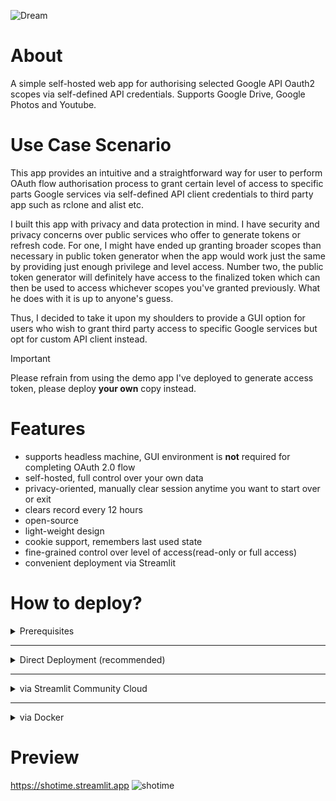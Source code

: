 ![Dream](image/ohtani.png)

# About

A simple self-hosted web app for authorising selected Google API Oauth2 scopes via self-defined API credentials. Supports
Google Drive, Google Photos and Youtube.

# Use Case Scenario

This app provides an intuitive and a straightforward way for user to perform OAuth flow authorisation process to grant certain level of access to specific
parts Google services via self-defined API client credentials to third party app such as rclone and alist etc.

I built this app with privacy and data protection in mind. I have security and privacy concerns over public services who
offer to generate tokens or refresh code. For one, I might have ended up granting broader scopes than necessary in
public token generator when the app would work just the same by providing just enough privilege and level access. Number
two, the public token generator will definitely have access to the finalized token which can then be used to access whichever
scopes you've granted previously. What he does with it is up to anyone's guess.

Thus, I decided to take it upon my shoulders to provide a GUI option for users who wish to grant third party access to
specific Google services but opt for custom API client instead. 
> [!IMPORTANT]
> Please refrain from using the demo
app I've deployed to generate access token, please deploy **your own** copy instead.

# Features

- supports headless machine, GUI environment is **not** required for completing OAuth 2.0 flow
- self-hosted, full control over your own data
- privacy-oriented, manually clear session anytime you want to start over or exit
- clears record every 12 hours
- open-source
- light-weight design
- cookie support, remembers last used state
- fine-grained control over level of access(read-only or full access)
- convenient deployment via Streamlit

# How to deploy?

<details>
    <summary>Prerequisites</summary>

1. Head over to [Google cloud console](https://console.cloud.google.com), create your project if you haven't already and
   download your client secret. Make sure to select 'Web application' from the 'Application type' dropdown-menu when
   you're creating OAuth client
   ID. ![image](https://github.com/user-attachments/assets/9379b37b-d864-41a4-b146-341bdaedaba7)
2. Under the 'Authorised redirect URIs' section, fill in the redirect URI at which your app is hosted. For example, in
   local streamlit environment, the app is usually hosted at http://localhost:8501. Copy or rename
   `.streamlit/secrets.toml.sample` to `.streamlit/secrets.toml` and ensure the redirect URI specified in Google Cloud
   Project->Credentials->OAuth client ID section match that of `.streamlit/secrets.toml` file. Once again, ensure both
   values are the same and end with this exact trailing path, **/callback**. For example,
   `http://localhost/8501/callback` ![image](https://github.com/user-attachments/assets/1f5fe153-b813-4ac9-82b0-de1179250955)
3. Finally, download the credential json file for your OAuth2 client ID.
   <img width="523" alt="image" src="https://github.com/user-attachments/assets/77d74292-4a07-441b-a670-33bd28047a30" />

</details>

---
<details>
    <summary>Direct Deployment (recommended)</summary>

1. You may deploy this app locally or remotely. Ensure you have python3 installed.
2. Get a copy of this repository via git clone (forking your own copy is recommended) and in your CLI, head over to the project root. 
3. Install packages with `pip install -r requirements.txt`. 
4. Start and execute the app with `streamlit run Home.py`. 
5. You should see your app up and running at port 8501 or whichever port that's specified in the terminal if 8501 has been occupied.

![image](https://github.com/user-attachments/assets/da775800-1395-4e4d-92b3-b997c9121712)
</details>

---
<details>
    <summary>via Streamlit Community Cloud</summary>

1. Sign in or register [here](https://share.streamlit.io).
2. Click the 'fork' button on the top right corner of my [demo](https://shotime.streamlit.app) app to fork and deploy your own copy. ![image](https://github.com/user-attachments/assets/93f6a625-7ee4-448b-bb6d-180748cf25af)
3. Fill in the Github repository containing the source code. For example `eattrenclenhard/Sho-Time` or your own repo.
4. Select 'Home.py' as entry point under 'Main file path'
5. Fill in the base URL of your app, has to match that of step 6.
6. In 'Advanced settings', fill in the URL where your app is going to be hosted on Streamlit, remember, it has to match any of the URIs you filled in earlier in Google Cloud console Client ID section and has to match that of step 5.
![image](https://github.com/user-attachments/assets/66225b2b-78af-439b-b3eb-991beca336ce)
![image](https://github.com/user-attachments/assets/baa29c5a-c601-4b43-878f-047438a0a583)
</details>

---
<details>
    <summary>via Docker</summary>
WIP
</details>

# Preview

https://shotime.streamlit.app
![shotime](https://github.com/user-attachments/assets/5f13cd2a-68e0-4b7c-8b3f-802c404060b7)
